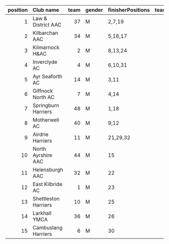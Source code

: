 |   position | Club name            |   team | gender   | finisherPositions   |   teamPoints |   penaltyPoints |   totalPoints |   totalFinishers | Website                               |
|-----------:|:---------------------|-------:|:---------|:--------------------|-------------:|----------------:|--------------:|-----------------:|:--------------------------------------|
|          1 | Law & District AAC   |     37 | M        | 2,7,19              |           28 |               0 |            28 |                3 | http://www.lawaac.co.uk/              |
|          2 | Kilbarchan AAC       |     34 | M        | 5,16,17             |           38 |               0 |            38 |                5 | https://kilbarchanaac.org.uk/         |
|          3 | Kilmarnock H&AC      |      2 | M        | 8,13,24             |           45 |               0 |            45 |                4 | http://www.kilmarnockharriers.com/    |
|          4 | Inverclyde AC        |      4 | M        | 6,10,31             |           47 |               0 |            47 |                3 | https://www.inverclydeac.org/         |
|          5 | Ayr Seaforth AC      |     14 | M        | 3,11                |           14 |              42 |            56 |                2 | https://www.ayrseaforth.co.uk/        |
|          6 | Giffnock North AC    |      7 | M        | 4,14                |           18 |              42 |            60 |                2 | https://www.giffnocknorth.co.uk/      |
|          7 | Springburn Harriers  |     48 | M        | 1,18                |           19 |              42 |            61 |                2 | https://www.springburnharriers.co.uk/ |
|          8 | Motherwell AC        |     40 | M        | 9,12                |           21 |              42 |            63 |                2 | https://motherwellac.com/             |
|          9 | Airdrie Harriers     |     11 | M        | 21,29,32            |           82 |               0 |            82 |                3 | http://airdrieharriers.org/           |
|         10 | North Ayrshire AAC   |     44 | M        | 15                  |           15 |              84 |            99 |                1 | https://naathletics.co.uk/            |
|         11 | Helensburgh AAC      |     32 | M        | 22                  |           22 |              84 |           106 |                1 | https://www.helensburghaac.com/       |
|         12 | East Kilbride AC     |      1 | M        | 23                  |           23 |              84 |           107 |                1 | http://www.ekac.org.uk/               |
|         13 | Shettleston Harriers |     10 | M        | 25                  |           25 |              84 |           109 |                1 | http://shettlestonharriers.org.uk/    |
|         14 | Larkhall YMCA        |     36 | M        | 26                  |           26 |              84 |           110 |                1 | https://www.larkhallymcaharriers.org  |
|         15 | Cambuslang Harriers  |      6 | M        | 30                  |           30 |              84 |           114 |                1 | https://cambuslangharriers.org/       |